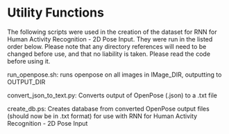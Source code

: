 # Utility Functions

The following scripts were used in the creation of the dataset for RNN for Human Activity Recognition - 2D Pose Input.
They were run in the listed order below.
Please note that any directory references will need to be changed before use, and that no liability is taken. Please read the code before using it.


run\_openpose.sh: runs openpose on all images in IMage\_DIR, outputting to OUTPUT\_DIR

convert\_json\_to\_text.py: Converts output of OpenPose (.json) to a .txt file

create_db.ps: Creates database from converted OpenPose output files (should now be in .txt format) for use with RNN for Human Activity Recognition - 2D Pose Input
